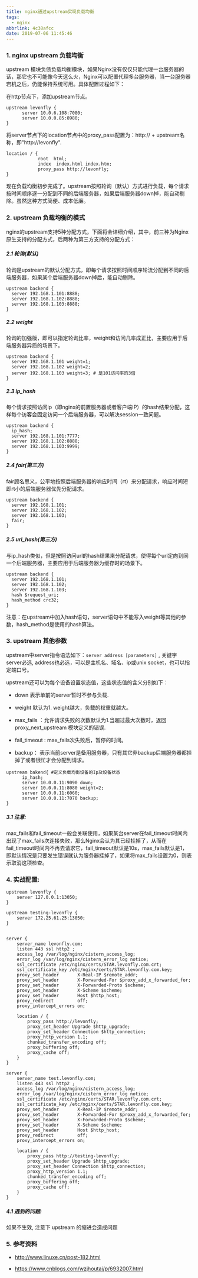 ```yaml
---
title: nginx通过upstream实现负载均衡
tags:
  - nginx
abbrlink: 4c38afcc
date: 2019-07-06 11:45:46
---
```




### 1. nginx upstream 负载均衡

upstream 模块负债负载均衡模块，如果Nginx没有仅仅只能代理一台服务器的话，那它也不可能像今天这么火，Nginx可以配置代理多台服务器，当一台服务器宕机之后，仍能保持系统可用。具体配置过程如下：

 在http节点下，添加upstream节点。

```nginx
upstream levonfly { 
      server 10.0.6.108:7080; 
      server 10.0.0.85:8980; 
}
```

将server节点下的location节点中的proxy_pass配置为：http:// + upstream名称，即"http://levonfly".

```nginx
location / { 
            root  html; 
            index  index.html index.htm; 
            proxy_pass http://levonfly; 
}
```

现在负载均衡初步完成了。upstream按照轮询（默认）方式进行负载，每个请求按时间顺序逐一分配到不同的后端服务器，如果后端服务器down掉，能自动剔除。虽然这种方式简便、成本低廉。
<!-- more -->


### 2. upstream 负载均衡的模式

nginx的upstream支持5种分配方式，下面将会详细介绍，其中，前三种为Nginx原生支持的分配方式，后两种为第三方支持的分配方式：

##### 2.1 轮询(默认)

轮询是upstream的默认分配方式，即每个请求按照时间顺序轮流分配到不同的后端服务器，如果某个后端服务器down掉后，能自动剔除。

```nginx
upstream backend {
  server 192.168.1.101:8888;
  server 192.168.1.102:8888;
  server 192.168.1.103:8888;
}
```

##### 2.2 weight        

轮询的加强版，即可以指定轮询比率，weight和访问几率成正比，主要应用于后端服务器异质的场景下。

```nginx
upstream backend {
  server 192.168.1.101 weight=1;
  server 192.168.1.102 weight=2;
  server 192.168.1.103 weight=3; # 是101访问率的3倍
}
```

##### 2.3 ip_hash        

每个请求按照访问ip（即nginx的前置服务器或者客户端IP）的hash结果分配，这样每个访客会固定访问一个后端服务器，可以解决session一致问题。

```nginx
upstream backend {
  ip_hash;
  server 192.168.1.101:7777;
  server 192.168.1.102:8888;
  server 192.168.1.103:9999;
}
```

##### 2.4 fair(第三方) 

fair顾名思义，公平地按照后端服务器的响应时间（rt）来分配请求，响应时间短即rt小的后端服务器优先分配请求。

```nginx
upstream backend {
  server 192.168.1.101;
  server 192.168.1.102;
  server 192.168.1.103;
  fair;
}
```

##### 2.5 url_hash(第三方)

与ip_hash类似，但是按照访问url的hash结果来分配请求，使得每个url定向到同一个后端服务器，主要应用于后端服务器为缓存时的场景下。

```nginx
upstream backend {
  server 192.168.1.101;
  server 192.168.1.102;
  server 192.168.1.103;
  hash $request_uri;
  hash_method crc32;
}
```

注意：在upstream中加入hash语句，server语句中不能写入weight等其他的参数，hash_method是使用的hash算法。



### 3. upstream 其他参数

upstream中server指令语法如下：`server address [parameters]` ,  关键字server必选, address也必选，可以是主机名、域名、ip或unix socket，也可以指定端口号。

upstream还可以为每个设备设置状态值，这些状态值的含义分别如下：

+ down 表示单前的server暂时不参与负载.

+ weight 默认为1.    weight越大，负载的权重就越大。

+ max_fails ：允许请求失败的次数默认为1.当超过最大次数时，返回proxy_next_upstream 模块定义的错误.

+ fail_timeout : max_fails次失败后，暂停的时间。

+ backup： 表示当前server是备用服务器，只有其它非backup后端服务器都挂掉了或者很忙才会分配到请求。

```nginx
upstream bakend{ #定义负载均衡设备的Ip及设备状态 
      ip_hash; 
      server 10.0.0.11:9090 down; 
      server 10.0.0.11:8080 weight=2; 
      server 10.0.0.11:6060; 
      server 10.0.0.11:7070 backup; 
}
```

##### 3.1 注意:

max_fails和fail_timeout一般会关联使用，如果某台server在fail_timeout时间内出现了max_fails次连接失败，那么Nginx会认为其已经挂掉了，从而在fail_timeout时间内不再去请求它，fail_timeout默认是10s，max_fails默认是1，即默认情况是只要发生错误就认为服务器挂掉了，如果将max_fails设置为0，则表示取消这项检查。



### 4. 实战配置:

````nginx
upstream levonfly {
    server 127.0.0.1:13050;
}

upstream testing-levonfly {
    server 172.25.61.25:13050;
}


server {
    server_name levonfly.com;
    listen 443 ssl http2 ;
    access_log /var/log/nginx/cistern_access_log;
    error_log /var/log/nginx/cistern_error_log notice;
    ssl_certificate /etc/nginx/certs/STAR.levonfly.com.crt;
    ssl_certificate_key /etc/nginx/certs/STAR.levonfly.com.key;
    proxy_set_header       X-Real-IP $remote_addr;
    proxy_set_header       X-Forwarded-For $proxy_add_x_forwarded_for;
    proxy_set_header       X-Forwarded-Proto $scheme;
    proxy_set_header       X-Scheme $scheme;
    proxy_set_header       Host $http_host;
    proxy_redirect         off;
    proxy_intercept_errors on;

    location / {
        proxy_pass http://levonfly;
        proxy_set_header Upgrade $http_upgrade;
        proxy_set_header Connection $http_connection;
        proxy_http_version 1.1;
        chunked_transfer_encoding off;
        proxy_buffering off;
        proxy_cache off;
    }
}

server {
    server_name test.levonfly.com;
    listen 443 ssl http2 ;
    access_log /var/log/nginx/cistern_access_log;
    error_log /var/log/nginx/cistern_error_log notice;
    ssl_certificate /etc/nginx/certs/STAR.levonfly.com.crt;
    ssl_certificate_key /etc/nginx/certs/STAR.levonfly.com.key;
    proxy_set_header       X-Real-IP $remote_addr;
    proxy_set_header       X-Forwarded-For $proxy_add_x_forwarded_for;
    proxy_set_header       X-Forwarded-Proto $scheme;
    proxy_set_header       X-Scheme $scheme;
    proxy_set_header       Host $http_host;
    proxy_redirect         off;
    proxy_intercept_errors on;

    location / {
        proxy_pass http://testing-levonfly;
        proxy_set_header Upgrade $http_upgrade;
        proxy_set_header Connection $http_connection;
        proxy_http_version 1.1;
        chunked_transfer_encoding off;
        proxy_buffering off;
        proxy_cache off;
    }
}
````

##### 4.1 遇到的问题:

 如果不生效, 注意下 upstream 的缩进会造成问题



### 5. 参考资料

+ http://www.linuxe.cn/post-182.html

+ https://www.cnblogs.com/wzjhoutai/p/6932007.html

